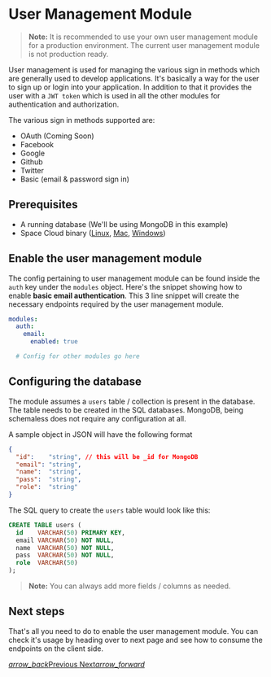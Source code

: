# User Management Module

> **Note:** It is recommended to use your own user management module for a production environment. The current user management module is not production ready.

User management is used for managing the various sign in methods which are generally used to develop applications. It's basically a way for the user to sign up or login into your application. In addition to that it provides the user with a `JWT token` which is used in all the other modules for authentication and authorization. 



The various sign in methods supported are:
- OAuth (Coming Soon)
- Facebook
- Google
- Github
- Twitter
- Basic (email & password sign in)

## Prerequisites
- A running database (We'll be using MongoDB in this example)
- Space Cloud binary ([Linux](https://spaceuptech.com/downloads/linux/space-cloud.zip), [Mac](https://spaceuptech.com/downloads/darwin/space-cloud.zip), [Windows](https://spaceuptech.com/downloads/windows/space-cloud.zip))

## Enable the user management module

The config pertaining to user management module can be found inside the `auth` key under the `modules` object. Here's the snippet showing how to enable **basic email authentication**. This 3 line snippet will create the necessary endpoints required by the user management module.

```yaml
modules:
  auth:
    email:
      enabled: true

  # Config for other modules go here 
```

## Configuring the database

The module assumes a `users` table / collection is present in the database. The table needs to be created in the SQL databases. MongoDB, being schemaless does not require any configuration at all.

A sample object in JSON will have the following format
```json
{
  "id":    "string", // this will be _id for MongoDB
  "email": "string",
  "name":  "string",
  "pass":  "string",
  "role":  "string"
}
```

The SQL query to create the `users` table would look like this:

```sql
CREATE TABLE users (
  id    VARCHAR(50) PRIMARY KEY,
  email VARCHAR(50) NOT NULL,
  name  VARCHAR(50) NOT NULL,
  pass  VARCHAR(50) NOT NULL,
  role  VARCHAR(50)
);
```

> **Note:** You can always add more fields / columns as needed.

## Next steps
That's all you need to do to enable the user management module. You can check it's usage by heading over to next page and see how to consume the endpoints on the client side.

<div class="btns-wrapper">
  <a href="/docs/quick-start/overview" class="waves-effect waves-light btn primary-btn-border btn-small">
    <i class="material-icons btn-with-icon">arrow_back</i>Previous
  </a>
  <a href="/docs/user-management/signin" class="waves-effect waves-light btn primary-btn-fill btn-small">
    Next<i class="material-icons btn-with-icon">arrow_forward</i>
  </a>
</div>